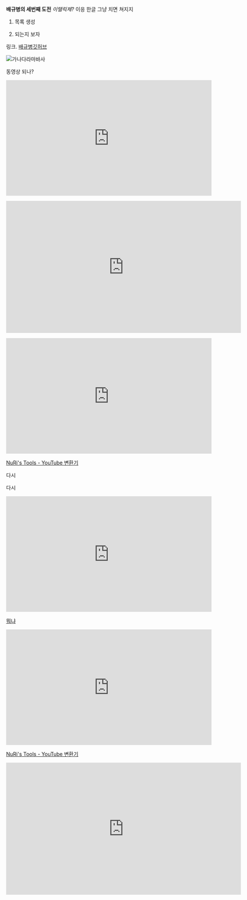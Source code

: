 **배규병의 세번째 도전**
*이탤릭체?*
이응 한글 그냥 치면 쳐지지 

1. 목록 생성

2. 되는지 보자

링크. [배규병깃허브](kyubyeong.github.io)

![가나다라마바사](kyubyeong.github.io)

동영상 되나?
<iframe width="560" height="315" src="https://www.youtube.com/embed/DXTtv2ZfLzQ" frameborder="0" allowfullscreen></iframe>

<embed src="http://www.youtube.com/v/H8Z0z9JV__I?version=3&amp;hl=ko_KR" type="application/x-shockwave-flash" width="640" height="360" allowscriptaccess="always" allowfullscreen="true"></embed>

<div><object width="560" height="315"><param name="movie" value="https://www.youtube.com/v/wnCyd6phVYs?version=3"></param><param name="allowFullScreen" value="true"></param><param name="allowscriptaccess" value="always"></param><embed src="https://www.youtube.com/v/wnCyd6phVYs?version=3" type="application/x-shockwave-flash" width="560" height="315" allowscriptaccess="always" allowfullscreen="true"></embed></object></div><p><a href="http://nuridol.net/ut_convert.html">NuRi's Tools - YouTube 변환기</a></p>

다시
<div><object width="560" height="315"><param name="movie" value="https://www.youtube.com/v/wnCyd6phVYs?version=3"></param><param name="allowFullScreen" value="true"></param><param name="allowscriptaccess" value="always"></param>

다시
<div><object width="560" height="315"><param name="movie" value="https://www.youtube.com/v/wnCyd6phVYs?version=3"></param><param name="allowFullScreen" value="true"></param><param name="allowscriptaccess" value="always"></param><embed src="https://www.youtube.com/v/wnCyd6phVYs?version=3" type="application/x-shockwave-flash" width="560" height="315" allowscriptaccess="always" allowfullscreen="true"></embed></object></div><p><a href="http://nuridol.net/ut_convert.html">

뭐냐
<div><object width="560" height="315"><param name="movie" value="https://www.youtube.com/v/57fplCLd2cY?version=3"></param><param name="allowFullScreen" value="true"></param><param name="allowscriptaccess" value="always"></param><embed src="https://www.youtube.com/v/57fplCLd2cY?version=3" type="application/x-shockwave-flash" width="560" height="315" allowscriptaccess="always" allowfullscreen="true"></embed></object></div><p><a href="http://nuridol.net/ut_convert.html">NuRi's Tools - YouTube 변환기</a></p>

<embed height="360" type="application/x-shockwave-flash" width="640" src="http://www.youtube.com/v/MXod-yANIHQ?version=2&amp;autoplay=1&amp;loop=1" allowscriptaccess="never" allownetworking="internal"></embed>
